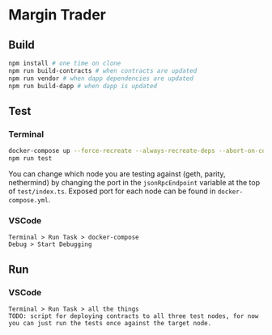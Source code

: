 # Margin Trader

## Build
```bash
npm install # one time on clone
npm run build-contracts # when contracts are updated
npm run vendor # when dapp dependencies are updated
npm run build-dapp # when dapp is updated
```

## Test
### Terminal
```bash
docker-compose up --force-recreate --always-recreate-deps --abort-on-container-exit --remove-orphans --renew-anon-volumes
npm run test
```
You can change which node you are testing against (geth, parity, nethermind) by changing the port in the `jsonRpcEndpoint` variable at the top of `test/index.ts`.  Exposed port for each node can be found in `docker-compose.yml`.

### VSCode
```
Terminal > Run Task > docker-compose
Debug > Start Debugging
```

## Run
### VSCode
```
Terminal > Run Task > all the things
TODO: script for deploying contracts to all three test nodes, for now you can just run the tests once against the target node.
```
